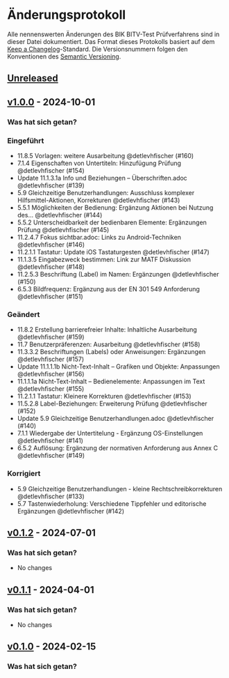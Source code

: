 # Änderungsprotokoll

Alle nennenswerten Änderungen des BIK BITV-Test Prüfverfahrens sind in dieser Datei dokumentiert. Das Format dieses
Protokolls basiert auf dem [Keep a Changelog](https://keepachangelog.com/en/1.0.0/)-Standard. Die Versionsnummern folgen
den Konventionen des [Semantic Versioning](https://semver.org/spec/v2.0.0.html).

## [Unreleased](https://github.com/BIK-BITV/BIK-App-Test/compare/v1.0.0...HEAD)

## [v1.0.0](https://github.com/BIK-BITV/BIK-App-Test/compare/v0.1.2...v1.0.0) - 2024-10-01

### Was hat sich getan?

### Eingeführt

- 11.8.5 Vorlagen: weitere Ausarbeitung @detlevhfischer (#160)
- 7.1.4 Eigenschaften von Untertiteln: Hinzufügung Prüfung @detlevhfischer (#154)
- Update 11.1.3.1a Info und Beziehungen – Überschriften.adoc @detlevhfischer (#139)
- 5.9 Gleichzeitige Benutzerhandlungen: Ausschluss komplexer Hilfsmittel-Aktionen, Korrekturen @detlevhfischer (#143)
- 5.5.1 Möglichkeiten der Bedienung: Ergänzung Aktionen bei Nutzung des… @detlevhfischer (#144)
- 5.5.2 Unterscheidbarkeit der bedienbaren Elemente: Ergänzungen Prüfung @detlevhfischer (#145)
- 11.2.4.7 Fokus sichtbar.adoc: Links zu Android-Techniken @detlevhfischer (#146)
- 11.2.1.1 Tastatur: Update iOS Tastaturgesten @detlevhfischer (#147)
- 11.1.3.5 Eingabezweck bestimmen: Link zur MATF Diskussion @detlevhfischer (#148)
- 11.2.5.3 Beschriftung (Label) im Namen: Ergänzungen @detlevhfischer (#150)
- 6.5.3 Bildfrequenz: Ergänzung aus der EN 301 549 Anforderung @detlevhfischer (#151)

### Geändert

- 11.8.2 Erstellung barrierefreier Inhalte: Inhaltliche Ausarbeitung @detlevhfischer (#159)
- 11.7 Benutzerpräferenzen: Ausarbeitung @detlevhfischer (#158)
- 11.3.3.2 Beschriftungen (Labels) oder Anweisungen: Ergänzungen @detlevhfischer (#157)
- Update 11.1.1.1b Nicht-Text-Inhalt – Grafiken und Objekte: Anpassungen @detlevhfischer (#156)
- 11.1.1.1a Nicht-Text-Inhalt – Bedienelemente: Anpassungen im Text @detlevhfischer (#155)
- 11.2.1.1 Tastatur: Kleinere Korrekturen @detlevhfischer (#153)
- 11.5.2.8 Label-Beziehungen: Erweiterung Prüfung @detlevhfischer (#152)
- Update 5.9 Gleichzeitige Benutzerhandlungen.adoc @detlevhfischer (#140)
- 7.1.1 Wiedergabe der Untertitelung - Ergänzung OS-Einstellungen @detlevhfischer (#141)
- 6.5.2 Auflösung: Ergänzung der normativen Anforderung aus Annex C @detlevhfischer (#149)

### Korrigiert

- 5.9 Gleichzeitige Benutzerhandlungen - kleine Rechtschreibkorrekturen @detlevhfischer (#133)
- 5.7 Tastenwiederholung: Verschiedene Tippfehler und editorische Ergänzungen @detlevhfischer (#142)

## [v0.1.2](https://github.com/BIK-BITV/BIK-App-Test/compare/v0.1.1...v0.1.2) - 2024-07-01

### Was hat sich getan?

* No changes

## [v0.1.1](https://github.com/BIK-BITV/BIK-App-Test/compare/v0.1.0...v0.1.1) - 2024-04-01

### Was hat sich getan?

* No changes

## [v0.1.0](https://github.com/BIK-BITV/BIK-App-Test/compare/v3.0.1...v0.1.0) - 2024-02-15

### Was hat sich getan?
